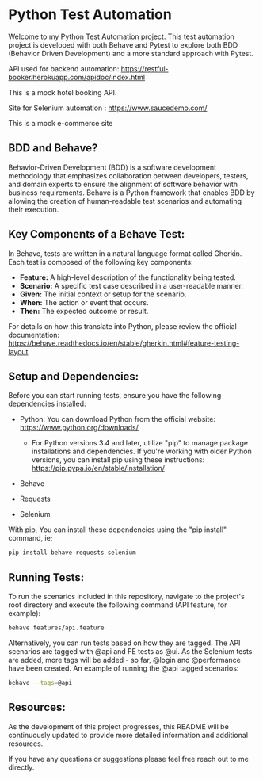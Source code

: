 # Python Test Automation

Welcome to my Python Test Automation project. This test automation project is developed with both Behave and Pytest to explore both BDD (Behavior Driven Development) and a more standard approach with Pytest.

API used for backend automation: https://restful-booker.herokuapp.com/apidoc/index.html

This is a mock hotel booking API.

Site for Selenium automation : https://www.saucedemo.com/

This is a mock e-commerce site

## BDD and Behave?

Behavior-Driven Development (BDD) is a software development methodology that emphasizes collaboration between developers, testers, and domain experts to ensure the alignment of software behavior with business requirements. Behave is a Python framework that enables BDD by allowing the creation of human-readable test scenarios and automating their execution.

## Key Components of a Behave Test:

In Behave, tests are written in a natural language format called Gherkin. Each test is composed of the following key components:

- **Feature:** A high-level description of the functionality being tested.
- **Scenario:** A specific test case described in a user-readable manner.
- **Given:** The initial context or setup for the scenario.
- **When:** The action or event that occurs.
- **Then:** The expected outcome or result.

For details on how this translate into Python, please review the official documentation: https://behave.readthedocs.io/en/stable/gherkin.html#feature-testing-layout

## Setup and Dependencies:

Before you can start running tests, ensure you have the following dependencies installed:

- Python: You can download Python from the official website: https://www.python.org/downloads/
  - For Python versions 3.4 and later, utilize "pip" to manage package installations and dependencies. If you're working with older Python versions, you can install pip using these instructions: https://pip.pypa.io/en/stable/installation/

- Behave
- Requests
- Selenium

With pip, You can install these dependencies using the "pip install" command, ie;

```bash
pip install behave requests selenium
```

## Running Tests:

To run the scenarios included in this repository, navigate to the project's root directory and execute the following command (API feature, for example):

```bash
behave features/api.feature
```

Alternatively, you can run tests based on how they are tagged. The API scenarios are tagged with @api and FE tests as @ui. As the Selenium tests are added, more tags will be added - so far, @login and @performance have been created. An example of running the @api tagged scenarios:

```bash
behave --tags=@api
```

## Resources:

As the development of this project progresses, this README will be continuously updated to provide more detailed information and additional resources.

If you have any questions or suggestions please feel free reach out to me directly.
